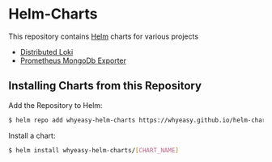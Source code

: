 # Helm-Charts

This repository contains [Helm](https://helm.sh) charts for various projects

- [Distributed Loki](https://github.com/whyeasy/helm-charts/tree/master/charts/distributed-loki)
- [Prometheus MongoDb Exporter](https://github.com/whyeasy/helm-charts/tree/master/charts/prometheus-mongodb-exporter)

## Installing Charts from this Repository

Add the Repository to Helm:

```sh
$ helm repo add whyeasy-helm-charts https://whyeasy.github.io/helm-charts
```

Install a chart:

```sh
$ helm install whyeasy-helm-charts/[CHART_NAME]
```
